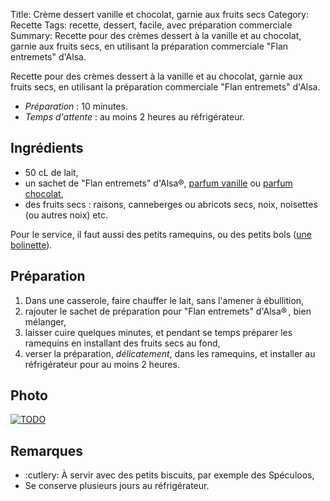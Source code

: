 Title: Crème dessert vanille et chocolat, garnie aux fruits secs
Category: Recette
Tags: recette, dessert, facile, avec préparation commerciale
Summary: Recette pour des crèmes dessert à la vanille et au chocolat, garnie aux fruits secs, en utilisant la préparation commerciale "Flan entremets" d'Alsa.

Recette pour des crèmes dessert à la vanille et au chocolat, garnie aux fruits secs, en utilisant la préparation commerciale "Flan entremets" d'Alsa.

- *Préparation* : 10 minutes.
- *Temps d'attente* : au moins 2 heures au réfrigérateur.

## Ingrédients
- 50 cL de lait,
- un sachet de "Flan entremets" d'Alsa®, [parfum vanille](https://www.alsa.fr/nos-produits/flan-entremets-la-vanille/) ou [parfum chocolat](https://www.alsa.fr/nos-produits/flan-entremets-tres-chocolat/),
- des fruits secs : raisons, canneberges ou abricots secs, noix, noisettes (ou autres noix) etc.

Pour le service, il faut aussi des petits ramequins, ou des petits bols ([une bolinette](https://youtu.be/1iukK0_tUH8?t=38)).

## Préparation
1. Dans une casserole, faire chauffer le lait, sans l'amener à ébullition,
2. rajouter le sachet de préparation pour "Flan entremets" d'Alsa® , bien mélanger,
3. laisser cuire quelques minutes, et pendant se temps préparer les ramequins en installant des fruits secs au fond,
4. verser la préparation, *délicatement*, dans les ramequins, et installer au réfrigérateur pour au moins 2 heures.

## Photo
[![TODO]({static}images/blank.png)](#)

## Remarques
- :cutlery: À servir avec des petits biscuits, par exemple des Spéculoos,
- Se conserve plusieurs jours au réfrigérateur.

